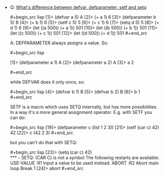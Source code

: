 * Q: [What's difference between defvar, defparameter, setf and setq](https://stackoverflow.com/questions/8927741/whats-difference-between-defvar-defparameter-setf-and-setq)

  #+begin_src lisp
  [1]> (defvar a 5)
  A
  [2]> (+ a 1)
  6
  [3]> (defparameter b 5)
  B
  [4]> (+ b 1)
  6
  [5]> (setf c 5)
  5
  [6]> (+ c 1)
  6
  [7]> (setq d 5)
  5
  [8]> (+ d 1)
  6
  [9]> (let ((a 500)) (+ a 1))
  501
  [10]> (let ((b 500)) (+ b 1))
  501
  [11]> (let ((c 500)) (+ c 1))
  501
  [12]> (let ((d 500)) (+ d 1))
  501
  #+end_src 
  
  A: DEFPARAMETER always assigns a value. So:
  
  #+begin_src lisp

  [1]> (defparameter a 1)
  A
  [2]> (defparameter a 2)
  A
  [3]> a
  2
 
  #+end_src
  
  while DEFVAR does it only once, so:

  #+begin_src lisp
  [4]> (defvar b 1)
  B
  [5]> (defvar b 2)
  B
  [6]> b
  1
  #+end_src

  SETF is a macro which uses SETQ internally, but has more possibilities. In a way it's a more general assignment operator. E.g. with SETF you can do:

  #+begin_src lisp
  [19]> (defparameter c (list 1 2 3))
  [21]> (setf (car c) 42)                                              
  42
  [22]> c
  (42 2 3)
  #+end_src

  but you can't do that with SETQ:

  #+begin_src lisp
  [23]> (setq (car c) 42)                                              
  *** - SETQ: (CAR C) is not a symbol
  The following restarts are available:
  USE-VALUE      :R1      Input a value to be used instead.
  ABORT          :R2      Abort main loop
  Break 1 [24]> abort
  #+end_src
